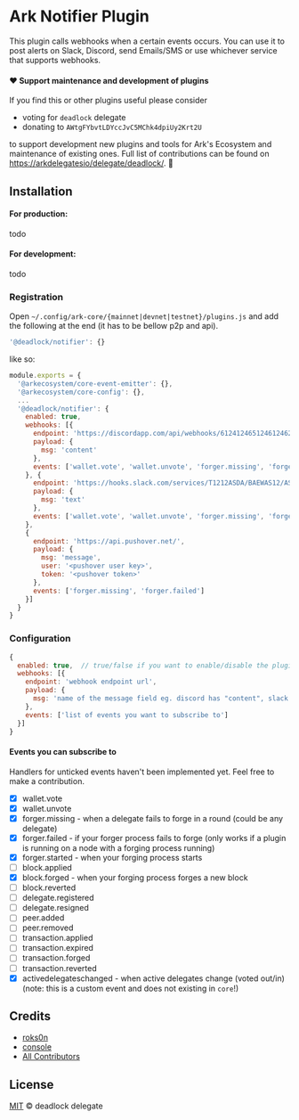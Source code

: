 # Ark Notifier Plugin

This plugin calls webhooks when a certain events occurs. You can use it to post alerts on Slack,
Discord, send Emails/SMS or use whichever service that supports webhooks.

#### ❤️ Support maintenance and development of plugins
If you find this or other plugins useful please consider

- voting for `deadlock` delegate
- donating to `AWtgFYbvtLDYccJvC5MChk4dpiUy2Krt2U`

to support development new plugins and tools for Ark's Ecosystem and maintenance of existing ones. Full list of contributions can be found on [https://arkdelegatesio/delegate/deadlock/](https://arkdelegates.io/delegate/deadlock/contributions/). 🖖

## Installation

#### For production:

todo

#### For development:

todo

### Registration

Open `~/.config/ark-core/{mainnet|devnet|testnet}/plugins.js` and add the following at the end (it has to be bellow p2p and api).

```js
'@deadlock/notifier': {}
```

like so:

```js
module.exports = {
  '@arkecosystem/core-event-emitter': {},
  '@arkecosystem/core-config': {},
  ...
  '@deadlock/notifier': {
    enabled: true,
    webhooks: [{
      endpoint: 'https://discordapp.com/api/webhooks/612412465124612462/A1Ag12F&ijafa-3mtASA121mja',
      payload: {
        msg: 'content'
      },
      events: ['wallet.vote', 'wallet.unvote', 'forger.missing', 'forger.failed']
    }, {
      endpoint: 'https://hooks.slack.com/services/T1212ASDA/BAEWAS12/ASxASJL901ajkS',
      payload: {
        msg: 'text'
      },
      events: ['wallet.vote', 'wallet.unvote', 'forger.missing', 'forger.failed']
    },
    {
      endpoint: 'https://api.pushover.net/',
      payload: {
        msg: 'message',
        user: '<pushover user key>',
        token: '<pushover token>'
      },
      events: ['forger.missing', 'forger.failed']
    }]
  }
}
```

### Configuration

```js
{
  enabled: true,  // true/false if you want to enable/disable the plugin
  webhooks: [{
    endpoint: 'webhook endpoint url',
    payload: {
      msg: 'name of the message field eg. discord has "content", slack has "text"'
    },
    events: ['list of events you want to subscribe to']
  }]
}
```

#### Events you can subscribe to

Handlers for unticked events haven't been implemented yet. Feel free to make a contribution.

- [x] wallet.vote
- [x] wallet.unvote
- [x] forger.missing - when a delegate fails to forge in a round (could be any delegate)
- [x] forger.failed - if your forger process fails to forge (only works if a plugin is running on a node with a forging process running)
- [x] forger.started - when your forging process starts
- [ ] block.applied
- [x] block.forged - when your forging process forges a new block
- [ ] block.reverted
- [ ] delegate.registered
- [ ] delegate.resigned
- [ ] peer.added
- [ ] peer.removed
- [ ] transaction.applied
- [ ] transaction.expired
- [ ] transaction.forged
- [ ] transaction.reverted
- [x] activedelegateschanged - when active delegates change (voted out/in) (note: this is a custom event and does not existing in `core`!)

## Credits

- [roks0n](https://github.com/roks0n)
- [console](https://github.com/c0nsol3/)
- [All Contributors](../../contributors)

## License

[MIT](LICENSE) © deadlock delegate

